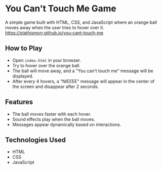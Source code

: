 # You Can't Touch Me Game

A simple game built with HTML, CSS, and JavaScript where an orange ball moves away when the user tries to hover over it.
https://stathismorr.github.io/you-cant-touch-me

## How to Play
- Open `index.html` in your browser.
- Try to hover over the orange ball.
- The ball will move away, and a "You can't touch me" message will be displayed.
- After every 4 hovers, a "NIEEEE" message will appear in the center of the screen and disappear after 2 seconds.

## Features
- The ball moves faster with each hover.
- Sound effects play when the ball moves.
- Messages appear dynamically based on interactions.

## Technologies Used
- HTML
- CSS
- JavaScript
